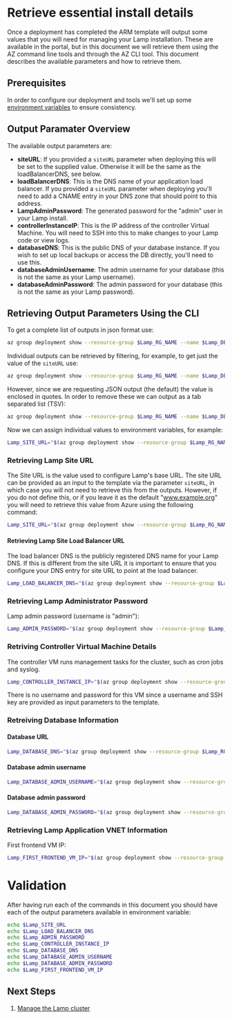 # Retrieve essential install details

Once a deployment has completed the ARM template will output some
values that you will need for managing your Lamp installation. These
are available in the portal, but in this document we will retrieve
them using the AZ command line tools and through the AZ CLI tool. This
document describes the available parameters and how to retrieve them.

## Prerequisites

In order to configure our deployment and tools we'll set up some
[environment variables](./Environment-Variables.md) to ensure consistency.

## Output Paramater Overview

The available output parameters are:

  - **siteURL**: If you provided a `siteURL` parameter when deploying this
    will be set to the supplied value. Otherwise it will be the same as
    the loadBalancerDNS, see below.
  - **loadBalancerDNS**: This is the DNS name of your application load
    balancer. If you provided a `siteURL` parameter when deploying
    you'll need to add a CNAME entry in your DNS zone that should point to this address.
  - **LampAdminPassword**: The generated password for the "admin" user
    in your Lamp install.
  - **controllerInstanceIP**: This is the IP address of the controller
    Virtual Machine. You will need to SSH into this to make changes to
    your Lamp code or view logs.
  - **databaseDNS**: This is the public DNS of your database instance. If
    you wish to set up local backups or access the DB directly, you'll
    need to use this.
  - **databaseAdminUsername**: The admin username for your database
    (this is not the same as your Lamp username).
  - **databaseAdminPassword**: The admin password for your
    database (this is not the same as your Lamp password).

## Retrieving Output Parameters Using the CLI

To get a complete list of outputs in json format use:

```bash
az group deployment show --resource-group $Lamp_RG_NAME --name $Lamp_DEPLOYMENT_NAME --out json --query *.outputs
```

Individual outputs can be retrieved by filtering, for example, to get
just the value of the `siteURL` use:

``` bash
az group deployment show --resource-group $Lamp_RG_NAME --name $Lamp_DEPLOYMENT_NAME --out json --query *.outputs.siteURL.value
```

However, since we are requesting JSON output (the default) the value
is enclosed in quotes. In order to remove these we can output as a tab
separated list (TSV):

``` bash
az group deployment show --resource-group $Lamp_RG_NAME --name $Lamp_DEPLOYMENT_NAME --out tsv --query *.outputs.siteURL
```

Now we can assign individual values to environment variables, for example:

``` bash
Lamp_SITE_URL="$(az group deployment show --resource-group $Lamp_RG_NAME --name $Lamp_DEPLOYMENT_NAME --out tsv --query *.outputs.siteURL.value)"
```

### Retrieving Lamp Site URL

The Site URL is the value used to configure Lamp's base URL. The
site URL can be provided as an input to the template via the parameter
`siteURL`, in which case you will not need to retrieve this from the
outputs. However, if you do not define this, or if you leave it as the
default "www.example.org" you will need to retrieve this value from
Azure using the following command:

```bash
Lamp_SITE_URL="$(az group deployment show --resource-group $Lamp_RG_NAME --name $Lamp_DEPLOYMENT_NAME --out tsv --query *.outputs.siteURL.value)"
```

#### Retrieving Lamp Site Load Balancer URL

The load balancer DNS is the publicly registered DNS name for your
Lamp DNS. If this is different from the site URL it is important to
ensure that you configure your DNS entry for site URL to point at the
load balancer.

```bash
Lamp_LOAD_BALANCER_DNS="$(az group deployment show --resource-group $Lamp_RG_NAME --name $Lamp_DEPLOYMENT_NAME --out tsv --query *.outputs.loadBalancerDNS.value)"
```

### Retrieving Lamp Administrator Password

Lamp admin password (username is "admin"):

```bash
Lamp_ADMIN_PASSWORD="$(az group deployment show --resource-group $Lamp_RG_NAME --name $Lamp_DEPLOYMENT_NAME --out tsv --query *.outputs.LampAdminPassword.value)"
```

### Retriving Controller Virtual Machine Details

The controller VM runs management tasks for the cluster, such as cron jobs and syslog.

```bash
Lamp_CONTROLLER_INSTANCE_IP="$(az group deployment show --resource-group $Lamp_RG_NAME --name $Lamp_DEPLOYMENT_NAME --out tsv --query *.outputs.controllerInstanceIP.value)"
```

There is no username and password for this VM since a username and SSH
key are provided as input parameters to the template.

### Retreiving Database Information

#### Database URL

``` bash
Lamp_DATABASE_DNS="$(az group deployment show --resource-group $Lamp_RG_NAME --name $Lamp_DEPLOYMENT_NAME --out tsv --query *.outputs.databaseDNS.value)"
```
#### Database admin username

``` bash
Lamp_DATABASE_ADMIN_USERNAME="$(az group deployment show --resource-group $Lamp_RG_NAME --name $Lamp_DEPLOYMENT_NAME --out tsv --query *.outputs.databaseAdminUsername.value)"
```

#### Database admin password

``` bash
Lamp_DATABASE_ADMIN_PASSWORD="$(az group deployment show --resource-group $Lamp_RG_NAME --name $Lamp_DEPLOYMENT_NAME --out tsv --query *.outputs.databaseAdminPassword.value)"
```

### Retrieving Lamp Application VNET Information

First frontend VM IP:

``` bash
Lamp_FIRST_FRONTEND_VM_IP="$(az group deployment show --resource-group $Lamp_RG_NAME --name $Lamp_DEPLOYMENT_NAME --out tsv --query *.outputs.firstFrontendVmIP.value)"
```

# Validation

After having run each of the commands in this document you should have
each of the output parameters available in environment variable:

``` bash
echo $Lamp_SITE_URL
echo $Lamp_LOAD_BALANCER_DNS
echo $Lamp_ADMIN_PASSWORD
echo $Lamp_CONTROLLER_INSTANCE_IP
echo $Lamp_DATABASE_DNS
echo $Lamp_DATABASE_ADMIN_USERNAME
echo $Lamp_DATABASE_ADMIN_PASSWORD
echo $Lamp_FIRST_FRONTEND_VM_IP
```

## Next Steps

  1. [Manage the Lamp cluster](./Manage.md)
